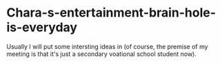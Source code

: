 # Chara-s-entertainment-brain-hole-is-everyday
Usually I will put some intersting ideas in (of course, the premise of my meeting is that it's just a secondary voational school student now).

